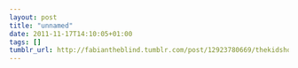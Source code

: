 ```yaml
---
layout: post
title: "unnamed"
date: 2011-11-17T14:10:05+01:00
tags: []
tumblr_url: http://fabiantheblind.tumblr.com/post/12923780669/thekidshouldseethis-such-a-simple-but
---
```

